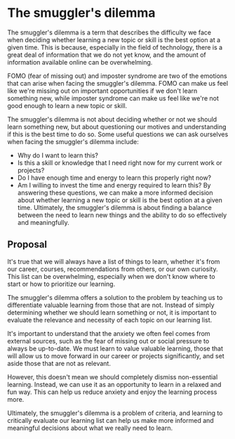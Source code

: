 # The smuggler's dilemma
The smuggler's dilemma is a term that describes the difficulty we face when deciding whether learning a new topic or skill is the best option at a given time. This is because, especially in the field of technology, there is a great deal of information that we do not yet know, and the amount of information available online can be overwhelming.

FOMO (fear of missing out) and imposter syndrome are two of the emotions that can arise when facing the smuggler's dilemma. FOMO can make us feel like we're missing out on important opportunities if we don't learn something new, while imposter syndrome can make us feel like we're not good enough to learn a new topic or skill.

The smuggler's dilemma is not about deciding whether or not we should learn something new, but about questioning our motives and understanding if this is the best time to do so. Some useful questions we can ask ourselves when facing the smuggler's dilemma include:

- Why do I want to learn this?
- Is this a skill or knowledge that I need right now for my current work or projects?
- Do I have enough time and energy to learn this properly right now?
- Am I willing to invest the time and energy required to learn this?
By answering these questions, we can make a more informed decision about whether learning a new topic or skill is the best option at a given time. Ultimately, the smuggler's dilemma is about finding a balance between the need to learn new things and the ability to do so effectively and meaningfully.

## Proposal

It's true that we will always have a list of things to learn, whether it's from our career, courses, recommendations from others, or our own curiosity. This list can be overwhelming, especially when we don't know where to start or how to prioritize our learning.

The smuggler's dilemma offers a solution to the problem by teaching us to differentiate valuable learning from those that are not. Instead of simply determining whether we should learn something or not, it is important to evaluate the relevance and necessity of each topic on our learning list.

It's important to understand that the anxiety we often feel comes from external sources, such as the fear of missing out or social pressure to always be up-to-date. We must learn to value valuable learning, those that will allow us to move forward in our career or projects significantly, and set aside those that are not as relevant.

However, this doesn't mean we should completely dismiss non-essential learning. Instead, we can use it as an opportunity to learn in a relaxed and fun way. This can help us reduce anxiety and enjoy the learning process more.

Ultimately, the smuggler's dilemma is a problem of criteria, and learning to critically evaluate our learning list can help us make more informed and meaningful decisions about what we really need to learn.

